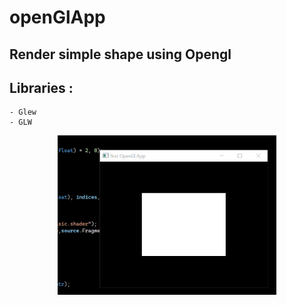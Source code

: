 # openGlApp
## Render simple shape using Opengl 
## Libraries :
    - Glew 
    - GLW
   


<p align="center">
  <img src="bandicam%202022-08-30%2014-49-01-940.jpg" width="350" title="hover text">
</p>
